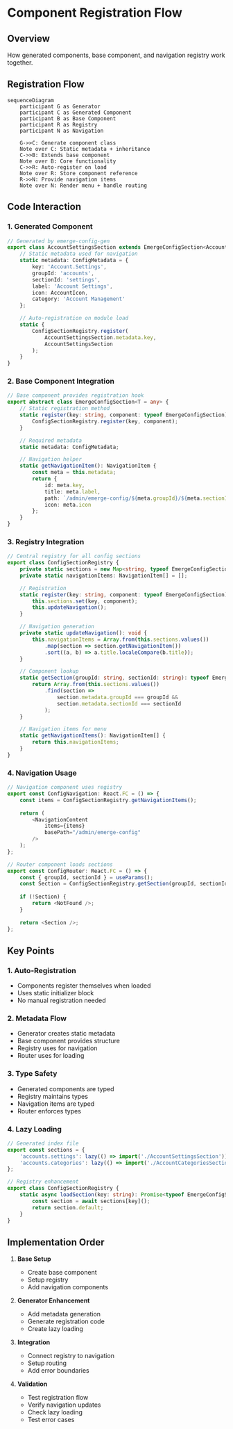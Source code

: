 # Component Registration Flow

## Overview
How generated components, base component, and navigation registry work together.

## Registration Flow

```mermaid
sequenceDiagram
    participant G as Generator
    participant C as Generated Component
    participant B as Base Component
    participant R as Registry
    participant N as Navigation

    G->>C: Generate component class
    Note over C: Static metadata + inheritance
    C->>B: Extends base component
    Note over B: Core functionality
    C->>R: Auto-register on load
    Note over R: Store component reference
    R->>N: Provide navigation items
    Note over N: Render menu + handle routing
```

## Code Interaction

### 1. Generated Component
```typescript
// Generated by emerge-config-gen
export class AccountSettingsSection extends EmergeConfigSection<AccountConfig> {
    // Static metadata used for navigation
    static metadata: ConfigMetadata = {
        key: 'Account.Settings',
        groupId: 'accounts',
        sectionId: 'settings',
        label: 'Account Settings',
        icon: AccountIcon,
        category: 'Account Management'
    };

    // Auto-registration on module load
    static {
        ConfigSectionRegistry.register(
            AccountSettingsSection.metadata.key,
            AccountSettingsSection
        );
    }
}
```

### 2. Base Component Integration
```typescript
// Base component provides registration hook
export abstract class EmergeConfigSection<T = any> {
    // Static registration method
    static register(key: string, component: typeof EmergeConfigSection): void {
        ConfigSectionRegistry.register(key, component);
    }

    // Required metadata
    static metadata: ConfigMetadata;

    // Navigation helper
    static getNavigationItem(): NavigationItem {
        const meta = this.metadata;
        return {
            id: meta.key,
            title: meta.label,
            path: `/admin/emerge-config/${meta.groupId}/${meta.sectionId}`,
            icon: meta.icon
        };
    }
}
```

### 3. Registry Integration
```typescript
// Central registry for all config sections
export class ConfigSectionRegistry {
    private static sections = new Map<string, typeof EmergeConfigSection>();
    private static navigationItems: NavigationItem[] = [];

    // Registration
    static register(key: string, component: typeof EmergeConfigSection): void {
        this.sections.set(key, component);
        this.updateNavigation();
    }

    // Navigation generation
    private static updateNavigation(): void {
        this.navigationItems = Array.from(this.sections.values())
            .map(section => section.getNavigationItem())
            .sort((a, b) => a.title.localeCompare(b.title));
    }

    // Component lookup
    static getSection(groupId: string, sectionId: string): typeof EmergeConfigSection | undefined {
        return Array.from(this.sections.values())
            .find(section => 
                section.metadata.groupId === groupId && 
                section.metadata.sectionId === sectionId
            );
    }

    // Navigation items for menu
    static getNavigationItems(): NavigationItem[] {
        return this.navigationItems;
    }
}
```

### 4. Navigation Usage
```typescript
// Navigation component uses registry
export const ConfigNavigation: React.FC = () => {
    const items = ConfigSectionRegistry.getNavigationItems();
    
    return (
        <NavigationContent 
            items={items}
            basePath="/admin/emerge-config"
        />
    );
};

// Router component loads sections
export const ConfigRouter: React.FC = () => {
    const { groupId, sectionId } = useParams();
    const Section = ConfigSectionRegistry.getSection(groupId, sectionId);
    
    if (!Section) {
        return <NotFound />;
    }
    
    return <Section />;
};
```

## Key Points

### 1. Auto-Registration
- Components register themselves when loaded
- Uses static initializer block
- No manual registration needed

### 2. Metadata Flow
- Generator creates static metadata
- Base component provides structure
- Registry uses for navigation
- Router uses for loading

### 3. Type Safety
- Generated components are typed
- Registry maintains types
- Navigation items are typed
- Router enforces types

### 4. Lazy Loading
```typescript
// Generated index file
export const sections = {
    'accounts.settings': lazy(() => import('./AccountSettingsSection')),
    'accounts.categories': lazy(() => import('./AccountCategoriesSection'))
};

// Registry enhancement
export class ConfigSectionRegistry {
    static async loadSection(key: string): Promise<typeof EmergeConfigSection> {
        const section = await sections[key]();
        return section.default;
    }
}
```

## Implementation Order

1. **Base Setup**
   - Create base component
   - Setup registry
   - Add navigation components

2. **Generator Enhancement**
   - Add metadata generation
   - Generate registration code
   - Create lazy loading

3. **Integration**
   - Connect registry to navigation
   - Setup routing
   - Add error boundaries

4. **Validation**
   - Test registration flow
   - Verify navigation updates
   - Check lazy loading
   - Test error cases
